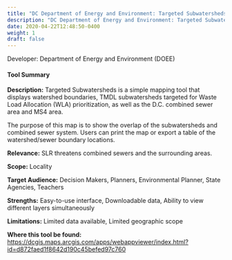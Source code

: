 ```yaml
---
title: "DC Department of Energy and Environment: Targeted Subwatersheds"
description: "DC Department of Energy and Environment: Targeted Subwatersheds"
date: 2020-04-22T12:48:50-0400
weight: 1
draft: false
---
```

Developer: Department of Energy and Environment (DOEE)

#### Tool Summary
**Description:** Targeted Subwatersheds is a simple mapping tool that displays watershed boundaries, TMDL subwatersheds targeted for Waste Load Allocation (WLA) prioritization, as well as the D.C. combined sewer area and MS4 area. 

The purpose of this map is to show the overlap of the subwatersheds and combined sewer system. Users can print the map or export a table of the watershed/sewer boundary locations.


**Relevance:** SLR threatens combined sewers and the surrounding areas.

**Scope:** Locality

**Target Audience:** Decision Makers, Planners, Environmental Planner, State Agencies, Teachers

**Strengths:** Easy-to-use interface, Downloadable data, Ability to view different layers simultaneously

**Limitations:** Limited data available, Limited geographic scope

**Where this tool be found:** https://dcgis.maps.arcgis.com/apps/webappviewer/index.html?id=d872faed1f8642d190c45befed97c760

